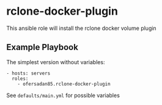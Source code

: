 # rclone-docker-plugin

This ansible role will install the rclone docker volume plugin

## Example Playbook

The simplest version without variables:

    - hosts: servers
      roles:
        - ofersadan85.rclone-docker-plugin

See `defaults/main.yml` for possible variables
